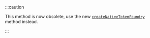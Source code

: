 :::caution

This method is now obsolete, use the new [`createNativeTokenFoundry`](../../../../iota-evm/how-tos/core-contracts/token/create-native-token.mdx) method instead.

:::
